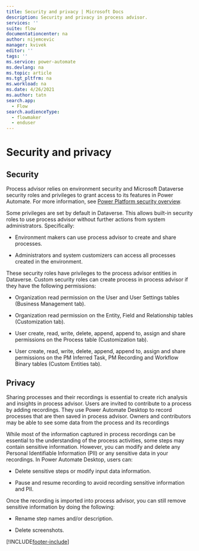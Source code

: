 ```yaml
---
title: Security and privacy | Microsoft Docs
description: Security and privacy in process advisor.
services: ''
suite: flow
documentationcenter: na
author: nijemcevic 
manager: kvivek
editor: ''
tags: ''
ms.service: power-automate
ms.devlang: na
ms.topic: article
ms.tgt_pltfrm: na
ms.workload: na
ms.date: 4/26/2021
ms.author: tatn
search.app: 
  - Flow
search.audienceType: 
  - flowmaker
  - enduser
---
```

# Security and privacy

## Security

Process advisor relies on environment security and Microsoft Dataverse security roles and privileges to grant access to its features in Power Automate. For more information, see [Power Platform security overview](/power-platform/admin/wp-security).

Some privileges are set by default in Dataverse. This allows built-in security roles to use process advisor without further actions from system administrators. Specifically:

- Environment makers can use process advisor to create and share processes.

- Administrators and system customizers can access all processes created in the environment.

These security roles have privileges to the process advisor entities in Dataverse. Custom security roles can create process in process advisor if they have the following permissions:

- Organization read permission on the User and User Settings tables (Business Management tab).

- Organization read permission on the Entity, Field and Relationship tables (Customization tab).

- User create, read, write, delete, append, append to, assign and share permissions on the Process table (Customization tab).

- User create, read, write, delete, append, append to, assign and share permissions on the PM Inferred Task, PM Recording and Workflow Binary tables (Custom Entities tab).

## Privacy

Sharing processes and their recordings is essential to create rich analysis and insights in process advisor. Users are invited to contribute to a process by adding recordings. They use Power Automate Desktop to record processes that are then saved in process advisor. Owners and contributors may be able to see some data from the process and its recordings

While most of the information captured in process recordings can be essential to the understanding of the process activities, some steps may contain sensitive information. However, you can modify and delete any Personal Identifiable Information (PII) or any sensitive data in your recordings. In Power Automate Desktop, users can:

- Delete sensitive steps or modify input data information.

- Pause and resume recording to avoid recording sensitive information and PII.

Once the recording is imported into process advisor, you can still remove sensitive information by doing the following:

- Rename step names and/or description.

- Delete screenshots.

[!INCLUDE[footer-include](includes/footer-banner.md)]
